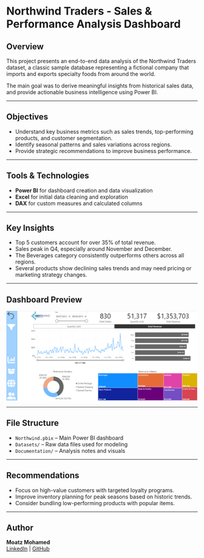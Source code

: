 # Northwind Traders - Sales & Performance Analysis Dashboard

## Overview
This project presents an end-to-end data analysis of the Northwind Traders dataset, a classic sample database representing a fictional company that imports and exports specialty foods from around the world.

The main goal was to derive meaningful insights from historical sales data, and provide actionable business intelligence using Power BI.

---

## Objectives
- Understand key business metrics such as sales trends, top-performing products, and customer segmentation.
- Identify seasonal patterns and sales variations across regions.
- Provide strategic recommendations to improve business performance.

---

## Tools & Technologies
- **Power BI** for dashboard creation and data visualization
- **Excel** for initial data cleaning and exploration
- **DAX** for custom measures and calculated columns

---

## Key Insights
- Top 5 customers account for over 35% of total revenue.
- Sales peak in Q4, especially around November and December.
- The Beverages category consistently outperforms others across all regions.
- Several products show declining sales trends and may need pricing or marketing strategy changes.

---

## Dashboard Preview
![Dashboard Screenshot](https://github.com/moatzm1997/Northwind-Traders/blob/669b49e479c988e0ea67dda65bc81a79351578ca/Home%20Page.png)



---

## File Structure
- `Northwind.pbix` – Main Power BI dashboard
- `Datasets/` – Raw data files used for modeling
- `Documentation/` – Analysis notes and visuals

---

## Recommendations
- Focus on high-value customers with targeted loyalty programs.
- Improve inventory planning for peak seasons based on historic trends.
- Consider bundling low-performing products with popular items.

---

## Author
**Moatz Mohamed**  
[LinkedIn](https://www.linkedin.com/in/moatz-mohamed-a83520209/) | [GitHub](https://github.com/moatzm1997)
